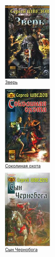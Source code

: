 ![](Зверь.jpg)  
[Зверь](Зверь.md)

![](Соколиная%20охота.jpg)  
[Соколиная охота](Соколиная%20охота.md)

![](Сын%20Чернобога.jpg)  
[Сын Чернобога](Сын%20Чернобога.md)
